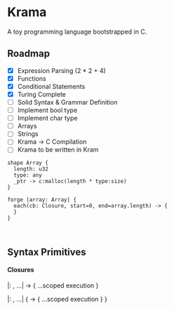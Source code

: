 # Krama

A toy programming language bootstrapped in C.

## Roadmap

- [x] Expression Parsing (2 \* 2 + 4)
- [x] Functions
- [x] Conditional Statements
- [x] Turing Complete
- [ ] Solid Syntax & Grammar Definition
- [ ] Implement bool type
- [ ] Implement char type
- [ ] Arrays
- [ ] Strings
- [ ] Krama -> C Compilation
- [ ] Krama to be written in Kram

```
shape Array {
  length: u32
  type: any
  _ptr -> c:malloc(length * type:size)
}

forge |array: Array| {
  each(cb: Closure, start=0, end=array.length) -> {
  }
}



```

## Syntax Primitives

#### Closures

|<Identifier>: <Type>, ...| -> { ...scoped execution }

|<Identifier>: <Type>, ...| {
<ClosureName> -> { ...scoped execution }
}
